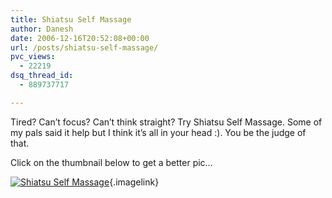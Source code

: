 ```yaml
---
title: Shiatsu Self Massage
author: Danesh
date: 2006-12-16T20:52:08+00:00
url: /posts/shiatsu-self-massage/
pvc_views:
  - 22219
dsq_thread_id:
  - 889737717

---
```

Tired? Can&#8217;t focus? Can&#8217;t think straight? Try Shiatsu Self Massage. Some of my pals said it help but I think it&#8217;s all in your head :). You be the judge of that.

Click on the thumbnail below to get a better pic&#8230;

[<img alt="Shiatsu Self Massage" id="image11" src="/techblog/wp-content/uploads/2006/12/shiatsu-self-massage.thumbnail.jpg" />][1]{.imagelink}

 [1]: /techblog/wp-content/uploads/2006/12/shiatsu-self-massage.jpg "Shiatsu Self Massage"